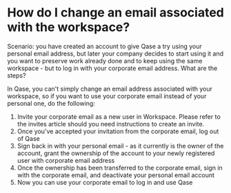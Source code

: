 # How do I change an email associated with the workspace?

Scenario: you have created an account to give Qase a try using your personal email address, but later your company decides to start using it and you want to preserve work already done and to keep using the same workspace - but to log in with your corporate email address. What are the steps?

In Qase, you can't simply change an email address associated with your workspace, so if you want to use your corporate email instead of your personal one, do the following:

1. Invite your corporate email as a new user in Workspace. Please refer to the invites article should you need instructions to create an invite.
2. Once you’ve accepted your invitation from the corporate email, log out of Qase
3. Sign back in with your personal email - as it currently is the owner of the account, grant the ownership of the account to your newly registered user with corporate email address
4. Once the ownership has been transferred to the corporate email, sign in with the corporate email, and deactivate your personal email account
5. Now you can use your corporate email to log in and use Qase
